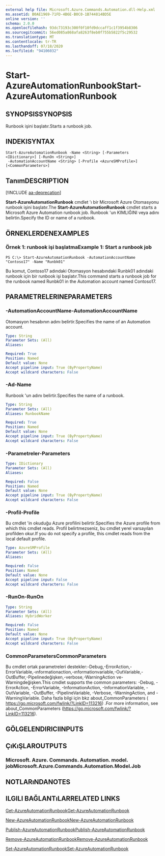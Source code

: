 ```yaml
---
external help file: Microsoft.Azure.Commands.Automation.dll-Help.xml
ms.assetid: B0AE1969-71FD-4B6E-B0C0-1B744814BD5E
online version: ''
schema: 2.0.0
ms.openlocfilehash: 93dc73193c300f0f10fd9dccaff1c1f3954b8306
ms.sourcegitcommit: 56ed085a868afa8263f8eb0f755b5822f5c29532
ms.translationtype: MT
ms.contentlocale: tr-TR
ms.lasthandoff: 07/18/2020
ms.locfileid: "94106032"
---
```

# <span data-ttu-id="3e2a9-101">Start-AzureAutomationRunbook</span><span class="sxs-lookup"><span data-stu-id="3e2a9-101">Start-AzureAutomationRunbook</span></span>

## <span data-ttu-id="3e2a9-102">SYNOPSIS</span><span class="sxs-lookup"><span data-stu-id="3e2a9-102">SYNOPSIS</span></span>

<span data-ttu-id="3e2a9-103">Runbook işini başlatır.</span><span class="sxs-lookup"><span data-stu-id="3e2a9-103">Starts a runbook job.</span></span>

## <span data-ttu-id="3e2a9-104">INDEKI</span><span class="sxs-lookup"><span data-stu-id="3e2a9-104">SYNTAX</span></span>

```
Start-AzureAutomationRunbook -Name <String> [-Parameters <IDictionary>] [-RunOn <String>]
 -AutomationAccountName <String> [-Profile <AzureSMProfile>] [<CommonParameters>]
```

## <span data-ttu-id="3e2a9-105">Tanım</span><span class="sxs-lookup"><span data-stu-id="3e2a9-105">DESCRIPTION</span></span>

[!INCLUDE [aa-deprecation](../include/aa-deprecation.md)]

<span data-ttu-id="3e2a9-106">**Start-AzureAutomationRunbook** cmdlet 'ı bir Microsoft Azure Otomasyonu runbook işini başlatır.</span><span class="sxs-lookup"><span data-stu-id="3e2a9-106">The **Start-AzureAutomationRunbook** cmdlet starts a Microsoft Azure Automation runbook job.</span></span>
<span data-ttu-id="3e2a9-107">Runbook 'un KIMLIĞINI veya adını belirtin.</span><span class="sxs-lookup"><span data-stu-id="3e2a9-107">Specify the ID or name of a runbook.</span></span>

## <span data-ttu-id="3e2a9-108">ÖRNEKLERDEN</span><span class="sxs-lookup"><span data-stu-id="3e2a9-108">EXAMPLES</span></span>

### <span data-ttu-id="3e2a9-109">Örnek 1: runbook işi başlatma</span><span class="sxs-lookup"><span data-stu-id="3e2a9-109">Example 1: Start a runbook job</span></span>
```
PS C:\> Start-AzureAutomationRunbook -AutomationAccountName "Contoso17" -Name "Runbk01"
```

<span data-ttu-id="3e2a9-110">Bu komut, Contoso17 adındaki Otomasyon hesabındaki Runbk01 adındaki runbook için bir runbook işi başlatır.</span><span class="sxs-lookup"><span data-stu-id="3e2a9-110">This command starts a runbook job for the runbook named Runbk01 in the Automation account named Contoso17.</span></span>

## <span data-ttu-id="3e2a9-111">PARAMETRELERINE</span><span class="sxs-lookup"><span data-stu-id="3e2a9-111">PARAMETERS</span></span>

### <span data-ttu-id="3e2a9-112">-AutomationAccountName</span><span class="sxs-lookup"><span data-stu-id="3e2a9-112">-AutomationAccountName</span></span>
<span data-ttu-id="3e2a9-113">Otomasyon hesabının adını belirtir.</span><span class="sxs-lookup"><span data-stu-id="3e2a9-113">Specifies the name of an Automation account.</span></span>

```yaml
Type: String
Parameter Sets: (All)
Aliases: 

Required: True
Position: Named
Default value: None
Accept pipeline input: True (ByPropertyName)
Accept wildcard characters: False
```

### <span data-ttu-id="3e2a9-114">-Ad</span><span class="sxs-lookup"><span data-stu-id="3e2a9-114">-Name</span></span>
<span data-ttu-id="3e2a9-115">Runbook 'un adını belirtir.</span><span class="sxs-lookup"><span data-stu-id="3e2a9-115">Specifies the name of a runbook.</span></span>

```yaml
Type: String
Parameter Sets: (All)
Aliases: RunbookName

Required: True
Position: Named
Default value: None
Accept pipeline input: True (ByPropertyName)
Accept wildcard characters: False
```

### <span data-ttu-id="3e2a9-116">-Parametreler</span><span class="sxs-lookup"><span data-stu-id="3e2a9-116">-Parameters</span></span>
```yaml
Type: IDictionary
Parameter Sets: (All)
Aliases: 

Required: False
Position: Named
Default value: None
Accept pipeline input: True (ByPropertyName)
Accept wildcard characters: False
```

### <span data-ttu-id="3e2a9-117">-Profil</span><span class="sxs-lookup"><span data-stu-id="3e2a9-117">-Profile</span></span>
<span data-ttu-id="3e2a9-118">Bu cmdlet 'in okuduğu Azure profilini belirtir.</span><span class="sxs-lookup"><span data-stu-id="3e2a9-118">Specifies the Azure profile from which this cmdlet reads.</span></span>
<span data-ttu-id="3e2a9-119">Profil belirtmezseniz, bu cmdlet yerel varsayılan profilden okur.</span><span class="sxs-lookup"><span data-stu-id="3e2a9-119">If you do not specify a profile, this cmdlet reads from the local default profile.</span></span>

```yaml
Type: AzureSMProfile
Parameter Sets: (All)
Aliases: 

Required: False
Position: Named
Default value: None
Accept pipeline input: False
Accept wildcard characters: False
```

### <span data-ttu-id="3e2a9-120">-RunOn</span><span class="sxs-lookup"><span data-stu-id="3e2a9-120">-RunOn</span></span>
```yaml
Type: String
Parameter Sets: (All)
Aliases: HybridWorker

Required: False
Position: Named
Default value: None
Accept pipeline input: True (ByPropertyName)
Accept wildcard characters: False
```

### <span data-ttu-id="3e2a9-121">CommonParameters</span><span class="sxs-lookup"><span data-stu-id="3e2a9-121">CommonParameters</span></span>
<span data-ttu-id="3e2a9-122">Bu cmdlet ortak parametreleri destekler:-Debug,-ErrorAction,-ErrorVariable,-ınformationaction,-ınformationvariable,-OutVariable,-OutBuffer,-Pipelinedeğişken,-verbose,-WarningAction ve-Warningdeğişken.</span><span class="sxs-lookup"><span data-stu-id="3e2a9-122">This cmdlet supports the common parameters: -Debug, -ErrorAction, -ErrorVariable, -InformationAction, -InformationVariable, -OutVariable, -OutBuffer, -PipelineVariable, -Verbose, -WarningAction, and -WarningVariable.</span></span> <span data-ttu-id="3e2a9-123">Daha fazla bilgi için bkz about_CommonParameters ( https://go.microsoft.com/fwlink/?LinkID=113216) .</span><span class="sxs-lookup"><span data-stu-id="3e2a9-123">For more information, see about_CommonParameters (https://go.microsoft.com/fwlink/?LinkID=113216).</span></span>

## <span data-ttu-id="3e2a9-124">GÖLGELENDIRICI</span><span class="sxs-lookup"><span data-stu-id="3e2a9-124">INPUTS</span></span>

## <span data-ttu-id="3e2a9-125">ÇıKıŞLAR</span><span class="sxs-lookup"><span data-stu-id="3e2a9-125">OUTPUTS</span></span>

### <span data-ttu-id="3e2a9-126">Microsoft. Azure. Commands. Automation. model. job</span><span class="sxs-lookup"><span data-stu-id="3e2a9-126">Microsoft.Azure.Commands.Automation.Model.Job</span></span>

## <span data-ttu-id="3e2a9-127">NOTLARıNDA</span><span class="sxs-lookup"><span data-stu-id="3e2a9-127">NOTES</span></span>

## <span data-ttu-id="3e2a9-128">ILGILI BAĞLANTıLAR</span><span class="sxs-lookup"><span data-stu-id="3e2a9-128">RELATED LINKS</span></span>

[<span data-ttu-id="3e2a9-129">Get-AzureAutomationRunbook</span><span class="sxs-lookup"><span data-stu-id="3e2a9-129">Get-AzureAutomationRunbook</span></span>](./Get-AzureAutomationRunbook.md)

[<span data-ttu-id="3e2a9-130">New-AzureAutomationRunbook</span><span class="sxs-lookup"><span data-stu-id="3e2a9-130">New-AzureAutomationRunbook</span></span>](./New-AzureAutomationRunbook.md)

[<span data-ttu-id="3e2a9-131">Publish-AzureAutomationRunbook</span><span class="sxs-lookup"><span data-stu-id="3e2a9-131">Publish-AzureAutomationRunbook</span></span>](./Publish-AzureAutomationRunbook.md)

[<span data-ttu-id="3e2a9-132">Remove-AzureAutomationRunbook</span><span class="sxs-lookup"><span data-stu-id="3e2a9-132">Remove-AzureAutomationRunbook</span></span>](./Remove-AzureAutomationRunbook.md)

[<span data-ttu-id="3e2a9-133">Set-AzureAutomationRunbook</span><span class="sxs-lookup"><span data-stu-id="3e2a9-133">Set-AzureAutomationRunbook</span></span>](./Set-AzureAutomationRunbook.md)


